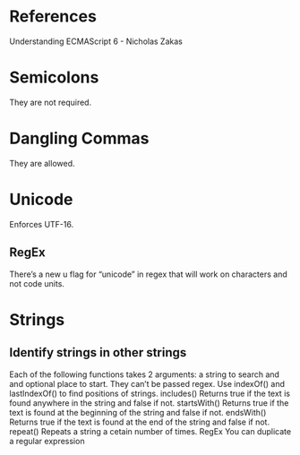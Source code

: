 References
==========
Understanding ECMAScript 6 - Nicholas Zakas

Semicolons
===========
They are not required.

Dangling Commas
===============
They are allowed.

Unicode
========
Enforces UTF-16.

RegEx
------
There’s a new u flag for “unicode” in regex that will work on characters and not code units.

Strings
========
Identify strings in other strings
---------------------------------
Each of the following functions takes 2 arguments: a string to search and and optional place to start.  They can’t be passed regex.  Use indexOf() and lastIndexOf() to find positions of strings. 
includes()
Returns true if the text is found anywhere in the string and false if not.
startsWith()
Returns true if the text is found at the beginning of the string and false if not.
endsWith()
Returns true if the text is found at the end of the string and false if not.
repeat()
Repeats a string a cetain number of times.
RegEx
You can duplicate a regular expression 